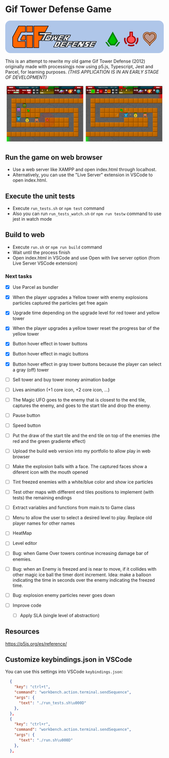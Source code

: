 # Gif Tower Defense Game

![git tower defense banner](https://github.com/darellanodev/gif-tower-defense/blob/main/img/github_readme/banner.png?raw=true)

This is an attempt to rewrite my old game Gif Tower Defense (2012) originally made with processingjs now using p5.js, Typescript, Jest and Parcel, for learning purposes. _(THIS APPLICATION IS IN AN EARLY STAGE OF DEVELOPMENT)_

![git tower defense screenshots](https://github.com/darellanodev/gif-tower-defense/blob/main/img/github_readme/screenshots.png?raw=true)

## Run the game on web browser

- Use a web server like XAMPP and open index.html through localhost.
- Alternatively, you can use the "Live Server" extension in VSCode to open index.html.

## Execute the unit tests

- Execute `run_tests.sh` or `npm test` command
- Also you can run `run_tests_watch.sh` or `npm run testw` command to use jest in watch mode

## Build to web

- Execute `run.sh` or `npm run build` command
- Wait until the process finish
- Open index.html in VSCode and use Open with live server option (from Live Server VSCode extension)

### Next tasks

- [x] Use Parcel as bundler
- [x] When the player upgrades a Yellow tower with enemy explosions particles captured the particles get free again
- [x] Upgrade time depending on the upgrade level for red tower and yellow tower
- [x] When the player upgrades a yellow tower reset the progress bar of the yellow tower
- [x] Button hover effect in tower buttons
- [x] Button hover effect in magic buttons
- [x] Button hover effect in gray tower buttons because the player can select a gray (off) tower
- [ ] Sell tower and buy tower money animation badge
- [ ] Lives animation (+1 core icon, +2 core icon, ...)
- [ ] The Magic UFO goes to the enemy that is closest to the end tile, captures the enemy, and goes to the start tile and drop the enemy.
- [ ] Pause button
- [ ] Speed button
- [ ] Put the draw of the start tile and the end tile on top of the enemies (the red and the green gradiente effect)
- [ ] Upload the build web version into my portfolio to allow play in web browser

- [ ] Make the explosion balls with a face. The captured faces show a diferent icon with the mouth opened
- [ ] Tint freezed enemies with a white/blue color and show ice particles
- [ ] Test other maps with different end tiles positions to implement (with tests) the remaining endings
- [ ] Extract variables and functions from main.ts to Game class
- [ ] Menu to allow the user to select a desired level to play. Replace old player names for other names
- [ ] HeatMap
- [ ] Level editor

- [ ] Bug: when Game Over towers continue increasing damage bar of enemies.
- [ ] Bug: when an Enemy is freezed and is near to move, if it collides with other magic ice ball the timer dont increment. Idea: make a balloon indicating the time in seconds over the enemy indicating the freezed time.
- [ ] Bug: explosion enemy particles never goes down

- [ ] Improve code
  - [ ] Apply SLA (single level of abstraction)

## Resources

<https://p5js.org/es/reference/>

## Customize keybindings.json in VSCode

You can use this settings into VSCode `keybindings.json`:

```json
  {
    "key": "ctrl+t",
    "command": "workbench.action.terminal.sendSequence",
    "args": {
      "text": "./run_tests.sh\u000D"
    },
  },
  {
    "key": "ctrl+r",
    "command": "workbench.action.terminal.sendSequence",
    "args": {
      "text": "./run.sh\u000D"
    },
  },
```
